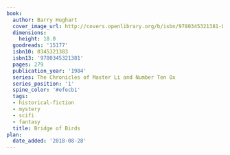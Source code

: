 ```yaml
---
book:
  author: Barry Hughart
  cover_image_url: http://covers.openlibrary.org/b/isbn/9780345321381-L.jpg
  dimensions:
    height: 18.0
  goodreads: '15177'
  isbn10: 0345321383
  isbn13: '9780345321381'
  pages: 279
  publication_year: '1984'
  series: The Chronicles of Master Li and Number Ten Ox
  series_position: '1'
  spine_color: '#efecb1'
  tags:
  - historical-fiction
  - mystery
  - scifi
  - fantasy
  title: Bridge of Birds
plan:
  date_added: '2018-08-28'
---
```

